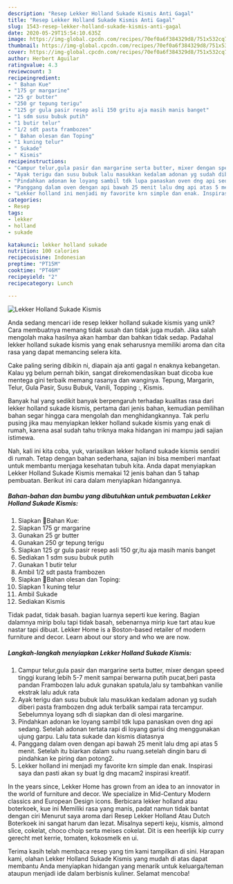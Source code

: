```yaml
---
description: "Resep Lekker Holland Sukade Kismis Anti Gagal"
title: "Resep Lekker Holland Sukade Kismis Anti Gagal"
slug: 1543-resep-lekker-holland-sukade-kismis-anti-gagal
date: 2020-05-29T15:54:10.635Z
image: https://img-global.cpcdn.com/recipes/70ef0a6f384329d8/751x532cq70/lekker-holland-sukade-kismis-foto-resep-utama.jpg
thumbnail: https://img-global.cpcdn.com/recipes/70ef0a6f384329d8/751x532cq70/lekker-holland-sukade-kismis-foto-resep-utama.jpg
cover: https://img-global.cpcdn.com/recipes/70ef0a6f384329d8/751x532cq70/lekker-holland-sukade-kismis-foto-resep-utama.jpg
author: Herbert Aguilar
ratingvalue: 4.3
reviewcount: 3
recipeingredient:
- " Bahan Kue"
- "175 gr margarine"
- "25 gr butter"
- "250 gr tepung terigu"
- "125 gr gula pasir resep asli 150 gritu aja masih manis banget"
- "1 sdm susu bubuk putih"
- "1 butir telur"
- "1/2 sdt pasta frambozen"
- " Bahan olesan dan Toping"
- "1 kuning telur"
- " Sukade"
- " Kismis"
recipeinstructions:
- "Campur telur,gula pasir dan margarine serta butter, mixer dengan speed tinggi kurang lebih 5-7 menit sampai berwarna putih pucat,beri pasta pandan Frambozen lalu aduk gunakan spatula,lalu sy tambahkan vanilie ekstrak lalu aduk rata"
- "Ayak terigu dan susu bubuk lalu masukkan kedalam adonan yg sudah diberi pasta frambozen dng aduk terbalik sampai rata tercampur. Sebelumnya loyang sdh di siapkan dan di olesi margarine."
- "Pindahkan adonan ke loyang sambil tdk lupa panaskan oven dng api sedang. Setelah adonan tertata rapi di loyang garisi dng menggunakan ujung garpu. Lalu tata sukade dan kismis diatasnya"
- "Panggang dalam oven dengan api bawah 25 menit lalu dmg api atas 5 menit. Setelah itu biarkan dalam suhu ruang.setelah dingin baru di pindahkan ke piring dan potong2."
- "Lekker holland ini menjadi my favorite krn simple dan enak. Inspirasi saya dan pasti akan sy buat lg dng macam2 inspirasi kreatif."
categories:
- Resep
tags:
- lekker
- holland
- sukade

katakunci: lekker holland sukade 
nutrition: 100 calories
recipecuisine: Indonesian
preptime: "PT15M"
cooktime: "PT46M"
recipeyield: "2"
recipecategory: Lunch

---
```



![Lekker Holland Sukade Kismis](https://img-global.cpcdn.com/recipes/70ef0a6f384329d8/751x532cq70/lekker-holland-sukade-kismis-foto-resep-utama.jpg)

Anda sedang mencari ide resep lekker holland sukade kismis yang unik? Cara membuatnya memang tidak susah dan tidak juga mudah. Jika salah mengolah maka hasilnya akan hambar dan bahkan tidak sedap. Padahal lekker holland sukade kismis yang enak seharusnya memiliki aroma dan cita rasa yang dapat memancing selera kita.

Cake paling sering dibikin ni, diapain aja anti gagal n enaknya kebangetan. Kalau yg belum pernah bikin, sangat direkomendasikan buat dicoba kue mentega gini terbaik memang rasanya dan wanginya. Tepung, Margarin, Telur, Gula Pasir, Susu Bubuk, Vanili, Topping :, Kismis.

Banyak hal yang sedikit banyak berpengaruh terhadap kualitas rasa dari lekker holland sukade kismis, pertama dari jenis bahan, kemudian pemilihan bahan segar hingga cara mengolah dan menghidangkannya. Tak perlu pusing jika mau menyiapkan lekker holland sukade kismis yang enak di rumah, karena asal sudah tahu triknya maka hidangan ini mampu jadi sajian istimewa.


Nah, kali ini kita coba, yuk, variasikan lekker holland sukade kismis sendiri di rumah. Tetap dengan bahan sederhana, sajian ini bisa memberi manfaat untuk membantu menjaga kesehatan tubuh kita. Anda dapat menyiapkan Lekker Holland Sukade Kismis memakai 12 jenis bahan dan 5 tahap pembuatan. Berikut ini cara dalam menyiapkan hidangannya.

<!--inarticleads1-->

##### Bahan-bahan dan bumbu yang dibutuhkan untuk pembuatan Lekker Holland Sukade Kismis:

1. Siapkan  🥀Bahan Kue:
1. Siapkan 175 gr margarine
1. Gunakan 25 gr butter
1. Gunakan 250 gr tepung terigu
1. Siapkan 125 gr gula pasir resep asli 150 gr,itu aja masih manis banget
1. Sediakan 1 sdm susu bubuk putih
1. Gunakan 1 butir telur
1. Ambil 1/2 sdt pasta frambozen
1. Siapkan  🥀Bahan olesan dan Toping:
1. Siapkan 1 kuning telur
1. Ambil  Sukade
1. Sediakan  Kismis


Tidak padat, tidak basah. bagian luarnya seperti kue kering. Bagian dalamnya mirip bolu tapi tidak basah, sebenarnya mirip kue tart atau kue nastar tapi dibuat. Lekker Home is a Boston-based retailer of modern furniture and decor. Learn about our story and who we are now. 

<!--inarticleads2-->

##### Langkah-langkah menyiapkan Lekker Holland Sukade Kismis:

1. Campur telur,gula pasir dan margarine serta butter, mixer dengan speed tinggi kurang lebih 5-7 menit sampai berwarna putih pucat,beri pasta pandan Frambozen lalu aduk gunakan spatula,lalu sy tambahkan vanilie ekstrak lalu aduk rata
1. Ayak terigu dan susu bubuk lalu masukkan kedalam adonan yg sudah diberi pasta frambozen dng aduk terbalik sampai rata tercampur. Sebelumnya loyang sdh di siapkan dan di olesi margarine.
1. Pindahkan adonan ke loyang sambil tdk lupa panaskan oven dng api sedang. Setelah adonan tertata rapi di loyang garisi dng menggunakan ujung garpu. Lalu tata sukade dan kismis diatasnya
1. Panggang dalam oven dengan api bawah 25 menit lalu dmg api atas 5 menit. Setelah itu biarkan dalam suhu ruang.setelah dingin baru di pindahkan ke piring dan potong2.
1. Lekker holland ini menjadi my favorite krn simple dan enak. Inspirasi saya dan pasti akan sy buat lg dng macam2 inspirasi kreatif.


In the years since, Lekker Home has grown from an idea to an innovator in the world of furniture and decor. We specialize in Mid-Century Modern classics and European Design icons. Berbicara lekker holland atau boterkoek, kue ini Memiliki rasa yang manis, padat namun tidak bantat dengan ciri Menurut saya aroma dari Resep Lekker Holland Atau Dutch Boterkoek ini sangat harum dan lezat. Misalnya seperti keju, kismis, almond slice, cokelat, choco choip serta meises cokelat. Dit is een heerlijk kip curry gerecht met kerrie, tomaten, kokosmelk en ui. 

Terima kasih telah membaca resep yang tim kami tampilkan di sini. Harapan kami, olahan Lekker Holland Sukade Kismis yang mudah di atas dapat membantu Anda menyiapkan hidangan yang menarik untuk keluarga/teman ataupun menjadi ide dalam berbisnis kuliner. Selamat mencoba!
